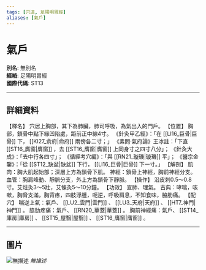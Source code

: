 ```yaml
---
tags: [穴道, 足陽明胃經]
aliases: [氣戶]
---
```


# 氣戶

**別名**: 無別名  
**經絡**: 足陽明胃經  
**國際代碼**: ST13  

---

## 詳細資料
【釋名】
穴居上胸部，其下為肺臟，肺司呼吸，為氣出入的門戶。
【位置】
胸部，鎖骨中點下緣凹陷處，距前正中線4寸。
《針灸甲乙經》：「在 [[LI16_巨骨|巨骨]] 下， [[KI27_俞府|俞府]] 兩傍各二寸；」
《素問‧氣府論》王冰註：「下直 [[ST16_膺窗|膺窗]] ，去 [[ST16_膺窗|膺窗]] 上同身寸之四寸八分」；
《針灸大成》：「去中行各四寸」；
《循經考穴編》：「與 [[RN21_璇璣|璇璣]] 平」；
《醫宗金鑒》：「從 [[ST12_缺盆|缺盆]] 下行， [[LI16_巨骨|巨骨]] 下一寸。」
【解剖】
肌肉：胸大肌起始部；深層上方為鎖骨下肌。
神經：鎖骨上神經，胸前神經分支。
血管：胸肩峰動、靜脈分支，外上方為鎖骨下靜脈。
【操作】
沿皮刺0.5～0.8寸。艾炷灸3～5壯，艾條灸5～10分鐘。
【功效】
宣肺、理氣。
古典：哮喘，咳嗽，胸脅支滿，胸背疼，四肢浮腫，呃逆，呼吸肩息，不知食味，脇肋痛。
【配穴】
喘逆上氣：氣戶、 [[LU2_雲門|雲門]] 、 [[LU3_天府|天府]] 、 [[HT7_神門|神門]] 。
脇肋疼痛：氣戶、 [[RN20_華蓋|華蓋]] 。
胸前神經痛：氣戶、 [[ST14_庫房|庫房]] 、 [[ST15_屋翳|屋翳]] 、 [[ST16_膺窗|膺窗]] 。

---

## 圖片
![無描述](https://yibian.hopto.org/pic/shu16/145.gif)
_無描述_

